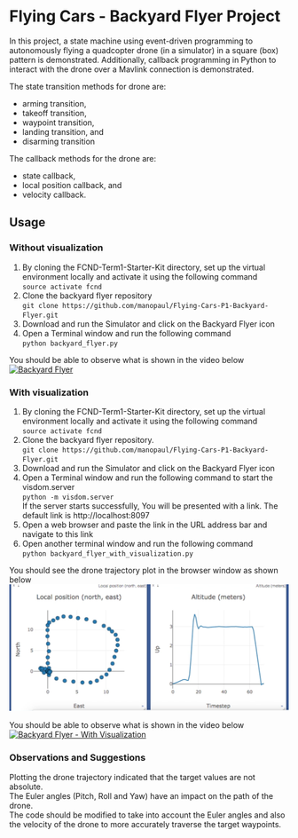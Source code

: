 # Flying Cars - Backyard Flyer Project
In this project, a state machine using event-driven programming to autonomously flying a quadcopter drone (in a simulator) in a square (box) pattern is demonstrated. Additionally, callback programming in Python to interact with the drone over a Mavlink connection is demonstrated. 

The state transition methods for drone are:
- arming transition, 
- takeoff transition, 
- waypoint transition, 
- landing transition, and 
- disarming transition  

The callback methods for the drone are:
- state callback,
- local position callback, and
- velocity callback.

## Usage
### Without visualization
1. By cloning the FCND-Term1-Starter-Kit directory, set up the virtual environment locally and activate it using the following command  
   `source activate fcnd`  
2. Clone the backyard flyer repository  
   `git clone https://github.com/manopaul/Flying-Cars-P1-Backyard-Flyer.git`  
3. Download and run the Simulator and click on the Backyard Flyer icon  
4. Open a Terminal window and run the following command  
  `python backyard_flyer.py`  
  
You should be able to observe what is shown in the video below
[![Backyard Flyer](http://img.youtube.com/vi/QNJYx7xtHCw/0.jpg)](https://youtu.be/QNJYx7xtHCw)

### With visualization
1. By cloning the FCND-Term1-Starter-Kit directory, set up the virtual environment locally and activate it using the following command  
  `source activate fcnd`  
2. Clone the backyard flyer repository.  
  `git clone https://github.com/manopaul/Flying-Cars-P1-Backyard-Flyer.git`  
3. Download and run the Simulator and click on the Backyard Flyer icon  
4. Open a Terminal window and run the following command to start the visdom.server  
  `python -m visdom.server`  
  If the server starts successfully, You will be presented with a link. The default link is http://localhost:8097  
5. Open a web browser and paste the link in the URL address bar and navigate to this link  
6. Open another terminal window and run the following command  
  `python backyard_flyer_with_visualization.py`  
  
You should see the drone trajectory plot in the browser window as shown below  
![NED Plots](https://github.com/manopaul/Flying-Cars-P1-Backyard-Flyer/blob/master/images/NED_Plot.png)  
  
You should be able to observe what is shown in the video below
[![Backyard Flyer - With Visualization](http://img.youtube.com/vi/ldWTuRG2d4Y/0.jpg)](https://youtu.be/ldWTuRG2d4Y)

### Observations and Suggestions
Plotting the drone trajectory indicated that the target values are not absolute.  
The Euler angles (Pitch, Roll and Yaw) have an impact on the path of the drone.   
The code should be modified to take into account the Euler angles and also the velocity of the drone to more accurately traverse the target waypoints.
